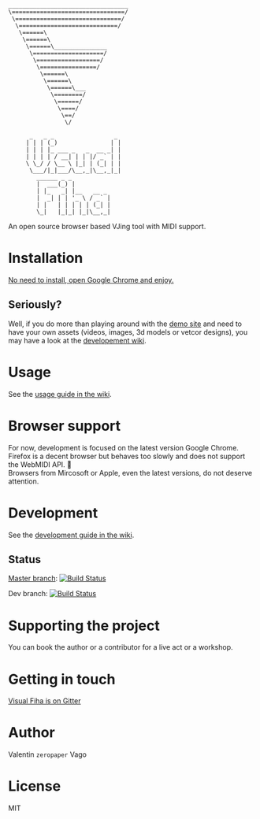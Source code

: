 ```
__________________________________
\================================/
 \==============================/
  \============================/
   \======\
    \======\
     \======\_______________
      \====================/
       \==================/
        \================/
         \======\
          \======\
           \======\___
            \========/
             \======/
              \====/
               \==/
                \/

      _   _ _                 _
     | | | (_)               | |
     | | | |_ ___ _   _  __ _| |
     | | | | / __| | | |/ _` | |
     \ \_/ / \__ \ |_| | (_| | |
      \___/|_|___/\__,_|\__,_|_|
        ______ _ _
        |  ___(_) |
        | |_   _| |__   __ _
        |  _| | | '_ \ / _` |
        | |   | | | | | (_| |
        \_|   |_|_| |_|\__,_|

```

An open source browser based VJing tool with MIDI support.

# Installation

[No need to install, open Google Chrome and enjoy.](https://zeropaper.github.io/visual-fiha)

## Seriously?

Well, if you do more than playing around with the [demo site](https://zeropaper.github.io/visual-fiha) and need to have your own assets (videos, images, 3d models or vetcor designs), you may have a look at the [developement wiki](https://github.com/zeropaper/visual-fiha/wiki/Development).

# Usage

See the [usage guide in the wiki](https://github.com/zeropaper/visual-fiha/wiki/Usage).

# Browser support

For now, development is focused on the latest version Google Chrome.   
Firefox is a decent browser but behaves too slowly and does not support the WebMIDI API. 🤷  
Browsers from Mircosoft or Apple, even the latest versions, do not deserve attention.  

# Development

See the [development guide in the wiki](https://github.com/zeropaper/visual-fiha/wiki/Development).

## Status

[Master branch](https://zeropaper.github.io/visual-fiha): [![Build Status](https://travis-ci.org/zeropaper/visual-fiha.svg?branch=master)](https://travis-ci.org/zeropaper/visual-fiha/branches)

Dev branch: [![Build Status](https://travis-ci.org/zeropaper/visual-fiha.svg?branch=dev)](https://travis-ci.org/zeropaper/visual-fiha/branches)

# Supporting the project

You can book the author or a contributor for a live act or a workshop.

# Getting in touch

[Visual Fiha is on Gitter](https://gitter.im/visual-fiha/Lobby)

# Author

Valentin `zeropaper` Vago

# License

MIT
